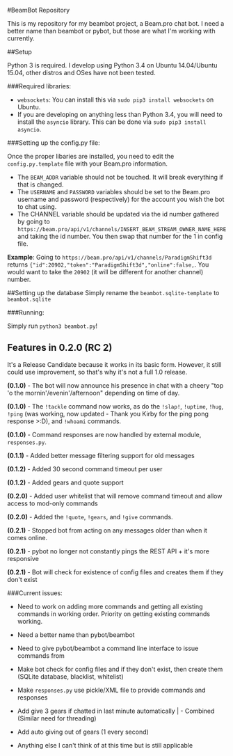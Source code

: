 #BeamBot Repository

This is my repository for my beambot project, a Beam.pro chat bot. I need a better name than beambot or pybot, but those are what I'm working with currently.

##Setup

Python 3 is required. I develop using Python 3.4 on Ubuntu 14.04/Ubuntu 15.04, other distros and OSes have not been tested.

###Required libraries:

* `websockets`: You can install this via `sudo pip3 install websockets` on Ubuntu.
* If you are developing on anything less than Python 3.4, you will need to install the `asyncio` library. This can be done via `sudo pip3 install asyncio`.

###Setting up the config.py file:

Once the proper libaries are installed, you need to edit the `config.py.template` file with your Beam.pro information.

* The `BEAM_ADDR` variable should not be touched. It will break everything if that is changed.
* The `USERNAME` and `PASSWORD` variables should be set to the Beam.pro username and password (respectively) for the account you wish the bot to chat using.
* The CHANNEL variable should be updated via the id number gathered by going to `https://beam.pro/api/v1/channels/INSERT_BEAM_STREAM_OWNER_NAME_HERE` and taking the id number. You then swap that number for the 1 in config file.

**Example**: Going to `https://beam.pro/api/v1/channels/ParadigmShift3d` returns `{"id":20902,"token":"ParadigmShift3d","online":false,`. You would want to take the `20902` (it will be different for another channel) number.

##Setting up the database
Simply rename the `beambot.sqlite-template` to `beambot.sqlite`

###Running:

Simply run `python3 beambot.py`!

## Features in 0.2.0 (RC 2)

It's a Release Candidate because it works in its basic form. However, it still could use improvement, so that's why it's not a full 1.0 release.

**(0.1.0)** - The bot will now announce his presence in chat with a cheery "top 'o the mornin'/evenin'/afternoon" depending on time of day.

**(0.1.0)** - The `!tackle` command now works, as do the `!slap!`, `!uptime`, `!hug`, `!ping` (was working, now updated - Thank you Kirby for the ping pong response >:D),  and `!whoami` commands.

**(0.1.0)** - Command responses are now handled by external module, `responses.py`.

**(0.1.1)** - Added better message filtering support for old messages

**(0.1.2)** - Added 30 second command timeout per user

**(0.1.2)** - Added gears and quote support

**(0.2.0)** - Added user whitelist that will remove command timeout and allow access to mod-only commands

**(0.2.0)** - Added the `!quote`, `!gears`, and `!give` commands.

**(0.2.1)** - Stopped bot from acting on any messages older than when it comes online.

**(0.2.1)** - pybot no longer not constantly pings the REST API + it's more responsive

**(0.2.1)** - Bot will check for existence of config files and creates them if they don't exist

###Current issues:

* Need to work on adding more commands and getting all existing commands in working order. Priority on getting existing commands working.

* Need a better name than pybot/beambot

* Need to give pybot/beambot a command line interface to issue commands from

* Make bot check for config files and if they don't exist, then create them (SQLite database, blacklist, whitelist)

* Make `responses.py` use pickle/XML file to provide commands and responses

* Add give 3 gears if chatted in last minute automatically
| - Combined (Similar need for threading)
* Add auto giving out of gears (1 every second) 

* Anything else I can't think of at this time but is still applicable